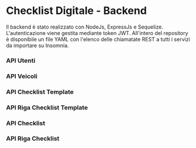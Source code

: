 # Checklist Digitale - Backend

Il backend è stato realizzato con NodeJs, ExpressJs e Sequelize. L'autenticazione viene gestita mediante token JWT. 
All'intero del repository è disponibile un file YAML con l'elenco delle chiamatate REST a tutti i servizi da importare su Insomnia.

### API Utenti

### API Veicoli

### API Checklist Template

### API Riga Checklist Template

### API Checklist

### API Riga Checklist
